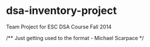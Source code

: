 dsa-inventory-project
=====================

Team Project for ESC DSA Course Fall 2014

/** Just getting used to the format - Michael Scarpace */
